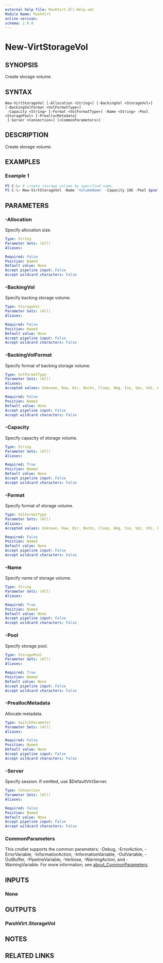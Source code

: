 ```yaml
---
external help file: PwshVirt.dll-Help.xml
Module Name: PwshVirt
online version:
schema: 2.0.0
---
```


# New-VirtStorageVol

## SYNOPSIS
Create storage volume.

## SYNTAX

```
New-VirtStorageVol [-Allocation <String>] [-BackingVol <StorageVol>] [-BackingVolFormat <VolFormatType>]
 -Capacity <String> [-Format <VolFormatType>] -Name <String> -Pool <StoragePool> [-PreallocMetadata]
 [-Server <Connection>] [<CommonParameters>]
```

## DESCRIPTION
Create storage volume.

## EXAMPLES

### Example 1
```powershell
PS C:\> # create storage volume by specified name.
PS C:\> New-VirtStorageVol -Name 'VolumeName' -Capacity 10G -Pool $pool
```

## PARAMETERS

### -Allocation
Specify allocation size.

```yaml
Type: String
Parameter Sets: (All)
Aliases:

Required: False
Position: Named
Default value: None
Accept pipeline input: False
Accept wildcard characters: False
```

### -BackingVol
Specify backing storage volume.

```yaml
Type: StorageVol
Parameter Sets: (All)
Aliases:

Required: False
Position: Named
Default value: None
Accept pipeline input: False
Accept wildcard characters: False
```

### -BackingVolFormat
Specify format of backing storage volume.

```yaml
Type: VolFormatType
Parameter Sets: (All)
Aliases:
Accepted values: Unknown, Raw, Dir, Bochs, Cloop, Dmg, Iso, Vpc, Vdi, Fat, Vhd, Ploop, Luks, Cow, Qcow, Qcow2, Qed, Vmdk, None, Auto, Ext2, Ext3, Ext4, Ufs, Iso9660, Udf, Gfs, Gfs2, Vfat, HfsPlus, Xfs, Ocfs2, Vmfs, Linux, Fat16, Fat32, LinuxSwap, LinuxLvm, LinuxRaid, Extended

Required: False
Position: Named
Default value: None
Accept pipeline input: False
Accept wildcard characters: False
```

### -Capacity
Specify capacity of storage volume.

```yaml
Type: String
Parameter Sets: (All)
Aliases:

Required: True
Position: Named
Default value: None
Accept pipeline input: False
Accept wildcard characters: False
```

### -Format
Specify format of storage volume.

```yaml
Type: VolFormatType
Parameter Sets: (All)
Aliases:
Accepted values: Unknown, Raw, Dir, Bochs, Cloop, Dmg, Iso, Vpc, Vdi, Fat, Vhd, Ploop, Luks, Cow, Qcow, Qcow2, Qed, Vmdk, None, Auto, Ext2, Ext3, Ext4, Ufs, Iso9660, Udf, Gfs, Gfs2, Vfat, HfsPlus, Xfs, Ocfs2, Vmfs, Linux, Fat16, Fat32, LinuxSwap, LinuxLvm, LinuxRaid, Extended

Required: False
Position: Named
Default value: None
Accept pipeline input: False
Accept wildcard characters: False
```

### -Name
Specify name of storage volume.

```yaml
Type: String
Parameter Sets: (All)
Aliases:

Required: True
Position: Named
Default value: None
Accept pipeline input: False
Accept wildcard characters: False
```

### -Pool
Specify storage pool.

```yaml
Type: StoragePool
Parameter Sets: (All)
Aliases:

Required: True
Position: Named
Default value: None
Accept pipeline input: False
Accept wildcard characters: False
```

### -PreallocMetadata
Allocate metadata.

```yaml
Type: SwitchParameter
Parameter Sets: (All)
Aliases:

Required: False
Position: Named
Default value: None
Accept pipeline input: False
Accept wildcard characters: False
```

### -Server
Specify session.
If omitted, use $DefaultVirtServer.

```yaml
Type: Connection
Parameter Sets: (All)
Aliases:

Required: False
Position: Named
Default value: None
Accept pipeline input: False
Accept wildcard characters: False
```

### CommonParameters
This cmdlet supports the common parameters: -Debug, -ErrorAction, -ErrorVariable, -InformationAction, -InformationVariable, -OutVariable, -OutBuffer, -PipelineVariable, -Verbose, -WarningAction, and -WarningVariable. For more information, see [about_CommonParameters](http://go.microsoft.com/fwlink/?LinkID=113216).

## INPUTS

### None

## OUTPUTS

### PwshVirt.StorageVol

## NOTES

## RELATED LINKS
